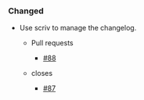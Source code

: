 <!--
A new scriv changelog fragment.

Uncomment the section that is right (remove the HTML comment wrapper).

pull request link [#1](https://github.com/DonalChilde/cookiecutter-python-base/pull/1)
issue link [#1](https://github.com/DonalChilde/cookiecutter-python-base/issues/1)
-->

<!--

### Removed

- A bullet item for the Removed category.

    - Pull requests
        - [#0](https://github.com/DonalChilde/cookiecutter-python-base/pull/0)

    - closes
        - [#0](https://github.com/DonalChilde/cookiecutter-python-base/issues/0)

-->
<!--

### Added

- A bullet item for the Added category.

    - Pull requests
        - [#0](https://github.com/DonalChilde/cookiecutter-python-base/pull/0)

    - closes
        - [#0](https://github.com/DonalChilde/cookiecutter-python-base/issues/0)

-->

### Changed

- Use scriv to manage the changelog.

  - Pull requests
    - [#88](https://github.com/DonalChilde/cookiecutter-python-base/pull/88)

  - closes
    - [#87](https://github.com/DonalChilde/cookiecutter-python-base/issues/87)

<!--

### Deprecated

- A bullet item for the Deprecated category.

    - Pull requests
        - [#0](https://github.com/DonalChilde/cookiecutter-python-base/pull/0)

    - closes
        - [#0](https://github.com/DonalChilde/cookiecutter-python-base/issues/0)

-->
<!--

### Fixed

- A bullet item for the Fixed category.

    - Pull requests
        - [#0](https://github.com/DonalChilde/cookiecutter-python-base/pull/0)

    - closes
        - [#0](https://github.com/DonalChilde/cookiecutter-python-base/issues/0)

-->
<!--

### Security

- A bullet item for the Security category.

    - Pull requests
        - [#0](https://github.com/DonalChilde/cookiecutter-python-base/pull/0)

    - closes
        - [#0](https://github.com/DonalChilde/cookiecutter-python-base/issues/0)

-->
